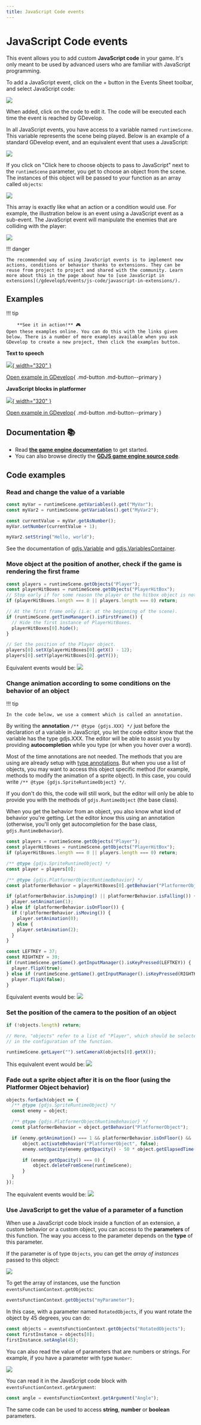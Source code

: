 ```yaml
---
title: JavaScript Code events
---
```

# JavaScript Code events

This event allows you to add custom **JavaScript code** in your game. It's only meant to be used by advanced users who are familiar with JavaScript programming.

To add a JavaScript event, click on the + button in the Events Sheet toolbar, and select JavaScript code:

![](pasted/20230305-105515.png)

When added, click on the code to edit it. The code will be executed each time the event is reached by GDevelop.

In all JavaScript events, you have access to a variable named `runtimeScene`. This variable represents the scene being played. Below is an example of a standard GDevelop event, and an equivalent event that uses a JavaScript:

![](javascript-code-example.png)

If you click on "Click here to choose objects to pass to JavaScript" next to the `runtimeScene` parameter, you get to choose an object from the scene. The instances of this object will be passed to your function as an array called `objects`:

![](pasted/20230305-105814.png)

This array is exactly like what an action or a condition would use. For example, the illustration below is an event using a JavaScript event as a sub-event. The JavaScript event will manipulate the enemies that are colliding with the player:

![](javascript-code-with-objects-example.png)

!!! danger

    The recommended way of using JavaScript events is to implement new actions, conditions or behavior thanks to extensions. They can be reuse from project to project and shared with the community. Learn more about this in the page about how to [use JavaScript in extensions](/gdevelop5/events/js-code/javascript-in-extensions/).

## Examples

!!! tip

        **See it in action!** 🎮
    Open these examples online. You can do this with the links given below. There is a number of more examples available when you ask GDevelop to create a new project, then click the examples button.

**Text to speech**

[![](javascripttexttospeechexample.png){ width="320" }](https://editor.gdevelop.io/?project=example://text-to-speech)

[Open example in GDevelop](https://editor.gdevelop.io/?project=example://text-to-speech){ .md-button .md-button--primary }

**JavaScript blocks in platformer**

[![](platformerjavascriptblocksexample.png){ width="320" }](https://editor.gdevelop.io/?project=example://javascript-blocks-in-platformer)


[Open example in GDevelop](https://editor.gdevelop.io/?project=example://javascript-blocks-in-platformer){ .md-button .md-button--primary }

## Documentation 📚

  * Read **[the game engine documentation](https://docs.gdevelop-app.com/GDJS%20Runtime%20Documentation/)** to get started.
  * You can also browse directly the **[GDJS game engine source code](https://github.com/4ian/GD/tree/master/GDJS/Runtime)**.


## Code examples

### Read and change the value of a variable

```javascript
const myVar = runtimeScene.getVariables().get("MyVar");
const myVar2 = runtimeScene.getVariables().get("MyVar2");

const currentValue = myVar.getAsNumber();
myVar.setNumber(currentValue + 1);

myVar2.setString("Hello, world");
```

See the documentation of [gdjs.Variable](https://docs.gdevelop.io/GDJS%20Runtime%20Documentation/classes/gdjs.Variable.html) and [gdjs.VariablesContainer](https://docs.gdevelop.io/GDJS%20Runtime%20Documentation/classes/gdjs.VariablesContainer.html).

### Move object at the position of another, check if the game is rendering the first frame

```javascript
const players = runtimeScene.getObjects("Player");
const playerHitBoxes = runtimeScene.getObjects("PlayerHitBox");
// Stop early if for some reason the player or the hitbox object is not found.
if (playerHitBoxes.length === 0 || players.length === 0) return;

// At the first frame only (i.e: at the beginning of the scene).
if (runtimeScene.getTimeManager().isFirstFrame()) {
  // Hide the first instance of PlayerHitBoxes.
  playerHitBoxes[0].hide();
}

// Set the position of the Player object.
players[0].setX(playerHitBoxes[0].getX() - 12);
players[0].setY(playerHitBoxes[0].getY());
```

Equivalent events would be:
![](hide-and-set-position-player-hitbox.png)

### Change animation according to some conditions on the behavior of an object

!!! tip

    In the code below, we use a comment which is called an annotation.

By writing the **annotation** `/** @type {gdjs.XXX} */` just before the declaration of a variable in JavaScript, you let the code editor know that the variable has the type gdjs.XXX. The editor will be able to assist you by providing **autocompletion** while you type (or when you hover over a word).

Most of the time annotations are not needed. The methods that you are using are already setup with [type annotations](https://docs.gdevelop.io/GDJS%20Runtime%20Documentation/modules/gdjs.html). But when you use a list of objects, you may want to access this object specific method (for example, methods to modify the animation of a sprite object). In this case, you could write `/** @type {gdjs.SpriteRuntimeObject} */`.

If you don't do this, the code will still work, but the editor will only be able to provide you with the methods of `gdjs.RuntimeObject` (the base class).

When you get the behavior from an object, you also know what kind of behavior you're getting. Let the editor know this using an annotation (otherwise, you'll only get autocompletion for the base class, `gdjs.RuntimeBehavior`).

```javascript
const players = runtimeScene.getObjects("Player");
const playerHitBoxes = runtimeScene.getObjects("PlayerHitBox");
if (playerHitBoxes.length === 0 || players.length === 0) return;

/** @type {gdjs.SpriteRuntimeObject} */
const player = players[0];

/** @type {gdjs.PlatformerObjectRuntimeBehavior} */
const platformerBehavior = playerHitBoxes[0].getBehavior("PlatformerObject");

if (platformerBehavior.isJumping() || platformerBehavior.isFalling()) {
  player.setAnimation(1);
} else if (platformerBehavior.isOnFloor()) {
  if (!platformerBehavior.isMoving()) {
    player.setAnimation(0);
  } else {
    player.setAnimation(2);
  }
}

const LEFTKEY = 37;
const RIGHTKEY = 39;
if (runtimeScene.getGame().getInputManager().isKeyPressed(LEFTKEY)) {
  player.flipX(true);
} else if (runtimeScene.getGame().getInputManager().isKeyPressed(RIGHTKEY)) {
  player.flipX(false);
}
```

Equivalent events would be:
![](change-animation-according-to-behavior-conditions.png)

### Set the position of the camera to the position of an object
```javascript
if (!objects.length) return;

// Here, "objects" refer to a list of "Player", which should be selected
// in the configuration of the function.

runtimeScene.getLayer("").setCameraX(objects[0].getX());
```

This equivalent event would be:
![](set-camera-x-position-x.png)

### Fade out a sprite object after it is on the floor (using the Platformer Object behavior)

```javascript
objects.forEach(object => {
  /** @type {gdjs.SpriteRuntimeObject} */
  const enemy = object;

  /** @type {gdjs.PlatformerObjectRuntimeBehavior} */
  const platformerBehavior = object.getBehavior("PlatformerObject");

  if (enemy.getAnimation() === 1 && platformerBehavior.isOnFloor() && !platformerBehavior.isMoving()) {
      object.activateBehavior("PlatformerObject", false);
      enemy.setOpacity(enemy.getOpacity() - 50 * object.getElapsedTime(runtimeScene) / 1000);

      if (enemy.getOpacity() === 0) {
          object.deleteFromScene(runtimeScene);
      }
  }
});
```

The equivalent events would be:
![](fade-out-and-behavior.png)

### Use JavaScript to get the value of a parameter of a function

When use a JavaScript code block inside a function of an extension, a custom behavior or a custom object, you can access to the **parameters** of this function. The way you access to the parameter depends on the **type** of this parameter.

If the parameter is of type `Objects`, you can get the *array of instances* passed to this object:

![](pasted/20230305-111256.png)

To get the array of instances, use the function `eventsFunctionContext.getObjects`:

```javascript
eventsFunctionContext.getObjects("myParameter");
```

In this case, with a parameter named `RotatedObjects`, if you want rotate the object by 45 degrees, you can do:

```javascript
const objects = eventsFunctionContext.getObjects("RotatedObjects");
const firstInstance = objects[0];
firstInstance.setAngle(45);
```

You can also read the value of parameters that are numbers or strings. For example, if you have a parameter with type `Number`:

![](pasted/20230305-111437.png)

You can read it in the JavaScript code block with `eventsFunctionContext.getArgument`:

```javascript
const angle = eventsFunctionContext.getArgument("Angle");
```

The same code can be used to access **string**, **number** or **boolean** parameters.
